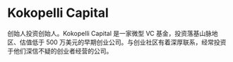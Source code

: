 # Kokopelli Capital

创始人投资创始人。Kokopelli Capital 是一家微型 VC 基金，投资落基山脉地区、估值低于 500 万美元的早期创业公司。与创业社区有着深厚联系，经常投资于他们深信不疑的创业者经营的公司。

